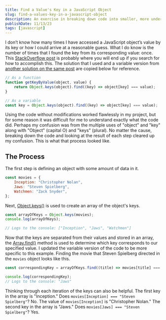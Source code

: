```yaml
---
title: Find a Value's Key in a JavaScript Object
slug: find-a-values-key-in-a-javascript-object
description: An exercise in breaking down code into smaller, more understandable, parts.
publishDate: 11/13/23
tags: [javascript]
---
```


I don’t know how many times I have accessed a JavaScript object’s value by its key or how I could arrive at a reasonable guess. What I do know is the number of times that I found the key from its corresponding value: once. This [StackOverflow post](https://stackoverflow.com/posts/28191966/revisions) is probably where you will end up if you search for how to accomplish this. The solution that I used and a variable version from [another solution on the same post](https://stackoverflow.com/posts/57944783/revisions) are copied below for reference.

```javascript
// As a function
function getKeyByValue(object, value) {
	return Object.keys(object).find((key) => object[key] === value);
}

// As a variable
const key = Object.keys(object).find((key) => object[key] === value);
```

Using the code without modifications worked flawlessly in my project, but for some reason it was difficult for me to understand exactly what the code did. Perhaps my confusion was from the multiple uses of "object" and "key" along with "Object" (capital O) and "keys" (plural). No matter the cause, breaking down the code and looking at the result of each step cleared up my confusion. This is what that process looked like.

## The Process

The first step is defining an object with some amount of data in it.

```javascript
const movies = {
	Inception: "Christopher Nolan",
	Jaws: "Steven Spielberg",
	Watchmen: "Zack Snyder",
};
```

Next, [Object.keys()](https://developer.mozilla.org/en-US/docs/Web/JavaScript/Reference/Global_Objects/Object/keys) is used to create an array of the object's keys.

```javascript
const arrayOfKeys = Object.keys(movies);
console.log(arrayOfKeys);

// Logs to the console: ["Inception", "Jaws", "Watchmen"]
```

Now that the keys are separated from their values and stored in an array, the [Array.find()](https://developer.mozilla.org/en-US/docs/Web/JavaScript/Reference/Global_Objects/Array/find) method is used to determine which key corresponds to our specified value. I updated the variable version of the code to be more specific to this example. Finding the movie that Steven Spielberg directed in the `movies` object looks like this.

```javascript
const correspondingKey = arrayOfKeys.find((title) => movies[title] === "Steven Spielberg");

console.log(correspondingKey);
// Logs to the console: "Jaws"
```

Thinking through each iteration of the keys can also be helpful. The first key in the array is "Inception." Does `movies[Inception] === "Steven Spielberg"`? No. The value of `movies[Inception]` is "Christopher Nolan." The second key in the array is "Jaws." Does `movies[Jaws] === "Steven Spielberg"`? Yes.
